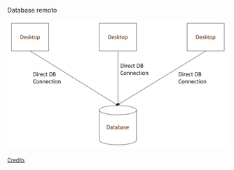 Database remoto

![](slides/libellula-web/img/desktopdb_1.png)

<small>
    <a href="https://dzone.com/articles/the-good-bad-and-ugly-of-connecting-desktop-apps-t" target="_blank">
        Credits
    </a>
</small>
